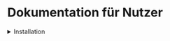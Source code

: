 # Dokumentation für Nutzer

<details>
<summary>Installation</summary>

### Installation des Notenrechners

#### verschiedene Versionen:
Es gibt insgesamt 4 verschiedene Versionen des Notenrechners, diese können [hier](../../konfigurationen.md) eingesehen werden


##### Installation für die Versionen 0 und 1: (NOCH NICHT IMPLEMENTIERT, NOCH IN ENTWICKLUNGSPHASE)
- Diesen Ordner herunterladen


</details>
